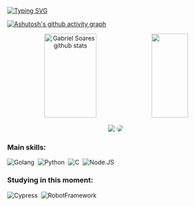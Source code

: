 [![Typing SVG](https://readme-typing-svg.herokuapp.com/?color=B0C4DE&size=35&center=true&vCenter=true&width=1000&lines=HELLO,+My+name+is+Gabriel+Soares;I'm+a+Backend+Developer+from+Brazil;Be+Welcome!+:D)](https://git.io/typing-svg)

[![Ashutosh's github activity graph](https://github-readme-activity-graph.vercel.app/graph?username=GabrielSSGF&bg_color=0d1117&color=6495ED&line=708090&point=6495ED&area=true&area_color=6495ED&hide_border=true)](https://github.com/ashutosh00710/github-readme-activity-graph)


<div align="center">  
  <img width="49%" height="195px" src="https://github-readme-stats.vercel.app/api?username=GabrielSSGF&show_icons=true&count_private=true&hide_border=true&title_color=00BFFF&icon_color=00BFFF&text_color=B0C4DE&bg_color=0d1117" alt="Gabriel Soares github stats" /> 
  <img width="41%" height="195px" src="https://github-readme-stats.vercel.app/api/top-langs/?username=GabrielSSGF&layout=compact&hide_border=true&title_color=00BFFF&text_color=B0C4DE&bg_color=0d1117" />
</div>


<div align="center"> 

<a href = "mailto:gabriel_ssgoes@outlook.com"> <img src="https://img.shields.io/badge/-Outlook-%23333?style=for-the-badge&logo=gmail&logoColor=white" target="_blank"></a>
<a href="https://www.linkedin.com/in/gabriel-soares-588832199/" target="_blank"><img src="https://img.shields.io/badge/-LinkedIn-%230077B5?style=for-the-badge&logo=linkedin&logoColor=white" style="border-radius: 30px" target="_blank"></a> 
 </div>
 
 ### Main skills:
![Golang](https://img.shields.io/badge/-Golang-0D1117?style=for-the-badge&logo=go&labelColor=0D1117&textColor=0D1117)&nbsp;
![Python](https://img.shields.io/badge/-Python-0D1117?style=for-the-badge&logo=python&labelColor=0D1117)&nbsp;
![C](https://img.shields.io/badge/-C-0D1117?style=for-the-badge&logo=C&logoColor=1572B6&labelColor=0D1117)&nbsp; 
![Node.JS](https://img.shields.io/badge/-Node.JS-0D1117?style=for-the-badge&logo=node.js&labelColor=0D1117&textColor=0D1117)&nbsp;

### Studying in this moment:
![Cypress](https://img.shields.io/badge/-Cypress-0D1117?style=for-the-badge&logo=cypress&labelColor=0D1117)&nbsp;
![RobotFramework](https://img.shields.io/badge/-RobotFramework-0D1117?style=for-the-badge&logo=robotframework&labelColor=0D1117&textColor=0D1117)&nbsp;
